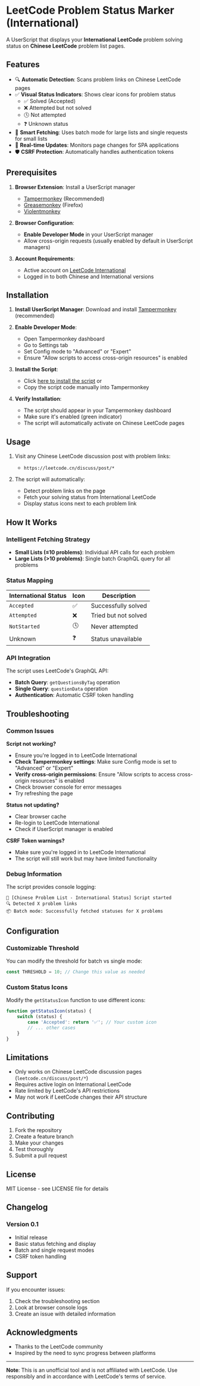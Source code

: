 # LeetCode Problem Status Marker (International)

A UserScript that displays your **International LeetCode** problem solving status on **Chinese LeetCode** problem list pages.

## Features

- 🔍 **Automatic Detection**: Scans problem links on Chinese LeetCode pages
- ✅ **Visual Status Indicators**: Shows clear icons for problem status
  - ✅ Solved (Accepted)
  - ❌ Attempted but not solved
  - 🕓 Not attempted
  - ❓ Unknown status
- 🚀 **Smart Fetching**: Uses batch mode for large lists and single requests for small lists
- 🔄 **Real-time Updates**: Monitors page changes for SPA applications
- 🛡️ **CSRF Protection**: Automatically handles authentication tokens

## Prerequisites

1. **Browser Extension**: Install a UserScript manager
   - [Tampermonkey](https://www.tampermonkey.net/) (Recommended)
   - [Greasemonkey](https://www.greasespot.net/) (Firefox)
   - [Violentmonkey](https://violentmonkey.github.io/)

2. **Browser Configuration**:
   - **Enable Developer Mode** in your UserScript manager
   - Allow cross-origin requests (usually enabled by default in UserScript managers)

3. **Account Requirements**:
   - Active account on [LeetCode International](https://leetcode.com/)
   - Logged in to both Chinese and International versions

## Installation

1. **Install UserScript Manager**: Download and install [Tampermonkey](https://www.tampermonkey.net/) (recommended)

2. **Enable Developer Mode**: 
   - Open Tampermonkey dashboard
   - Go to Settings tab
   - Set Config mode to "Advanced" or "Expert"
   - Ensure "Allow scripts to access cross-origin resources" is enabled

3. **Install the Script**:
   - Click [here to install the script](link-to-your-userscript) or
   - Copy the script code manually into Tampermonkey

4. **Verify Installation**:
   - The script should appear in your Tampermonkey dashboard
   - Make sure it's enabled (green indicator)
   - The script will automatically activate on Chinese LeetCode pages

## Usage

1. Visit any Chinese LeetCode discussion post with problem links:
   - `https://leetcode.cn/discuss/post/*`

2. The script will automatically:
   - Detect problem links on the page
   - Fetch your solving status from International LeetCode
   - Display status icons next to each problem link

## How It Works

### Intelligent Fetching Strategy

- **Small Lists (≤10 problems)**: Individual API calls for each problem
- **Large Lists (>10 problems)**: Single batch GraphQL query for all problems

### Status Mapping

| International Status | Icon | Description |
|---------------------|------|-------------|
| `Accepted` | ✅ | Successfully solved |
| `Attempted` | ❌ | Tried but not solved |
| `NotStarted` | 🕓 | Never attempted |
| Unknown | ❓ | Status unavailable |

### API Integration

The script uses LeetCode's GraphQL API:
- **Batch Query**: `getQuestionsByTag` operation
- **Single Query**: `questionData` operation
- **Authentication**: Automatic CSRF token handling

## Troubleshooting

### Common Issues

**Script not working?**
- Ensure you're logged in to LeetCode International
- **Check Tampermonkey settings**: Make sure Config mode is set to "Advanced" or "Expert"
- **Verify cross-origin permissions**: Ensure "Allow scripts to access cross-origin resources" is enabled
- Check browser console for error messages
- Try refreshing the page

**Status not updating?**
- Clear browser cache
- Re-login to LeetCode International
- Check if UserScript manager is enabled

**CSRF Token warnings?**
- Make sure you're logged in to LeetCode International
- The script will still work but may have limited functionality

### Debug Information

The script provides console logging:
```
🚀 [Chinese Problem List - International Status] Script started
🔍 Detected X problem links
📦 Batch mode: Successfully fetched statuses for X problems
```

## Configuration

### Customizable Threshold

You can modify the threshold for batch vs single mode:

```javascript
const THRESHOLD = 10; // Change this value as needed
```

### Custom Status Icons

Modify the `getStatusIcon` function to use different icons:

```javascript
function getStatusIcon(status) {
    switch (status) {
        case 'Accepted': return '✅'; // Your custom icon
        // ... other cases
    }
}
```

## Limitations

- Only works on Chinese LeetCode discussion pages (`leetcode.cn/discuss/post/*`)
- Requires active login on International LeetCode
- Rate limited by LeetCode's API restrictions
- May not work if LeetCode changes their API structure

## Contributing

1. Fork the repository
2. Create a feature branch
3. Make your changes
4. Test thoroughly
5. Submit a pull request

## License

MIT License - see LICENSE file for details

## Changelog

### Version 0.1
- Initial release
- Basic status fetching and display
- Batch and single request modes
- CSRF token handling

## Support

If you encounter issues:
1. Check the troubleshooting section
2. Look at browser console logs
3. Create an issue with detailed information

## Acknowledgments

- Thanks to the LeetCode community
- Inspired by the need to sync progress between platforms

---

**Note**: This is an unofficial tool and is not affiliated with LeetCode. Use responsibly and in accordance with LeetCode's terms of service.